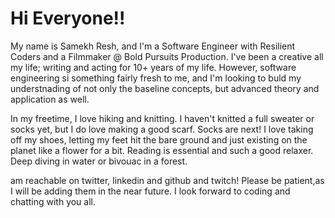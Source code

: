 <h1>Hi Everyone!!</h1>
<p>My name is Samekh Resh, and I'm a Software Engineer with Resilient Coders and a Filmmaker @ Bold Pursuits Production. I've been a creative all my life; writing and acting for 10+ years of my life. However, software engineering si something fairly fresh to me, and I'm looking to buld my understnading of not only the baseline concepts, but advanced theory and application as well.</p>
<p> In my freetime, I love hiking and knitting. I haven't knitted a full sweater or socks yet, but I do love making a good scarf. Socks are next! I love taking off my shoes, letting my feet hit the bare ground and just existing on the planet like a flower for a bit. Reading is essential and such a good relaxer. Deep diving in water or bivouac in a forest.</p>


<p>  am reachable on twitter, linkedin and github and twitch! Please be patient,as I will be adding them in the near future. I look forward to coding and chatting with you all. </p>

<!---
samekh-resh/samekh-resh is a ✨ special ✨ repository because its `README.md` (this file) appears on your GitHub profile.
You can click the Preview link to take a look at your changes.
--->
